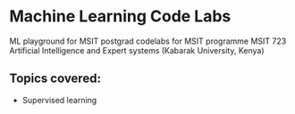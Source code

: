 # Machine Learning Code Labs

ML playground for MSIT postgrad codelabs for MSIT programme MSIT 723 Artificial Intelligence and Expert systems (Kabarak University, Kenya)

## Topics covered:
- Supervised learning
